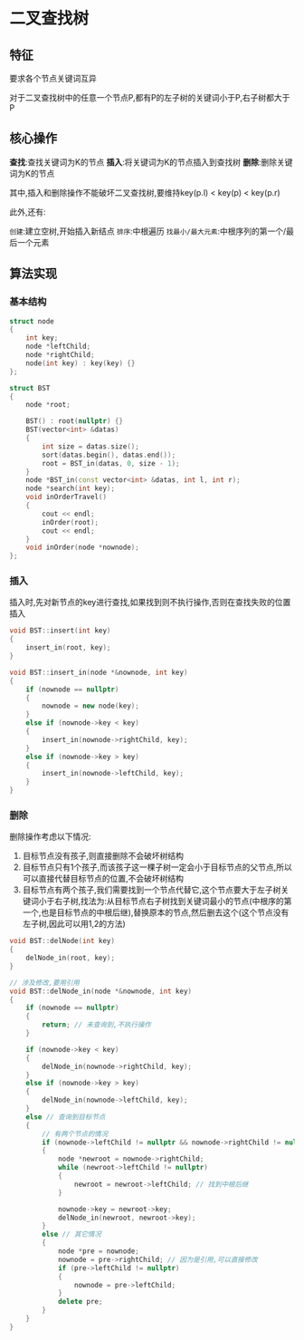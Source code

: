 # 二叉查找树

## 特征

要求各个节点关键词互异

对于二叉查找树中的任意一个节点P,都有P的左子树的关键词小于P,右子树都大于P

## 核心操作

**查找**:查找关键词为K的节点
**插入**:将关键词为K的节点插入到查找树
**删除**:删除关键词为K的节点

其中,插入和删除操作不能破坏二叉查找树,要维持key(p.l) < key(p) < key(p.r)

此外,还有:

`创建`:建立空树,开始插入新结点
`排序`:中根遍历
`找最小/最大元素`:中根序列的第一个/最后一个元素

## 算法实现

### 基本结构

```c++
struct node
{
    int key;
    node *leftChild;
    node *rightChild;
    node(int key) : key(key) {}
};

struct BST
{
    node *root;

    BST() : root(nullptr) {}
    BST(vector<int> &datas)
    {
        int size = datas.size();
        sort(datas.begin(), datas.end());
        root = BST_in(datas, 0, size - 1);
    }
    node *BST_in(const vector<int> &datas, int l, int r);
    node *search(int key);
    void inOrderTravel()
    {
        cout << endl;
        inOrder(root);
        cout << endl;
    }
    void inOrder(node *nownode);
};
```


### 插入

插入时,先对新节点的key进行查找,如果找到则不执行操作,否则在查找失败的位置插入

```c++
void BST::insert(int key)
{
    insert_in(root, key);
}

void BST::insert_in(node *&nownode, int key)
{
    if (nownode == nullptr)
    {
        nownode = new node(key);
    }
    else if (nownode->key < key)
    {
        insert_in(nownode->rightChild, key);
    }
    else if (nownode->key > key)
    {
        insert_in(nownode->leftChild, key);
    }
}
```

### 删除

删除操作考虑以下情况:

1. 目标节点没有孩子,则直接删除不会破坏树结构
2. 目标节点只有1个孩子,而该孩子这一棵子树一定会小于目标节点的父节点,所以可以直接代替目标节点的位置,不会破坏树结构
3. 目标节点有两个孩子,我们需要找到一个节点代替它,这个节点要大于左子树关键词小于右子树,找法为:从目标节点右子树找到关键词最小的节点(中根序的第一个,也是目标节点的中根后继),替换原本的节点,然后删去这个(这个节点没有左子树,因此可以用1,2的方法)

```c++
void BST::delNode(int key)
{
    delNode_in(root, key);
}

// 涉及修改,要用引用
void BST::delNode_in(node *&nownode, int key)
{
    if (nownode == nullptr)
    {
        return; // 未查询到,不执行操作
    }

    if (nownode->key < key)
    {
        delNode_in(nownode->rightChild, key);
    }
    else if (nownode->key > key)
    {
        delNode_in(nownode->leftChild, key);
    }
    else // 查询到目标节点
    {
        // 有两个节点的情况
        if (nownode->leftChild != nullptr && nownode->rightChild != nullptr)
        {
            node *newroot = nownode->rightChild;
            while (newroot->leftChild != nullptr)
            {
                newroot = newroot->leftChild; // 找到中根后继
            }

            nownode->key = newroot->key;
            delNode_in(newroot, newroot->key);
        }
        else // 其它情况
        {
            node *pre = nownode;
            nownode = pre->rightChild; // 因为是引用,可以直接修改
            if (pre->leftChild != nullptr)
            {
                nownode = pre->leftChild;
            }
            delete pre;
        }
    }
}
```